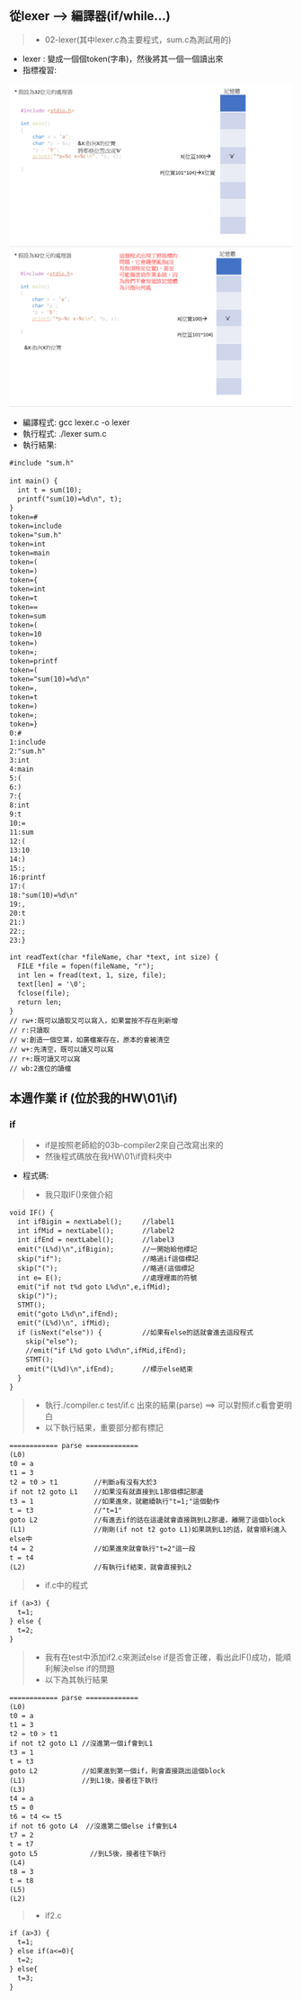 ## 從lexer --> 編譯器(if/while...)
>* 02-lexer(其中lexer.c為主要程式，sum.c為測試用的)
* lexer : 變成一個個token(字串)，然後將其一個一個讀出來
* 指標複習:

<img src="picture/pointer1.png">

<img src="picture/pointerbug.png">

* 編譯程式: gcc lexer.c -o lexer
* 執行程式: ./lexer sum.c
* 執行結果:  
```
#include "sum.h"

int main() {
  int t = sum(10);
  printf("sum(10)=%d\n", t);
}
token=#      
token=include
token="sum.h"
token=int    
token=main   
token=(
token=)
token={
token=int
token=t
token==
token=sum
token=(
token=10
token=)
token=;
token=printf
token=(
token="sum(10)=%d\n"
token=,
token=t
token=)
token=;
token=}
0:#
1:include
2:"sum.h"
3:int
4:main
5:(
6:)
7:{
8:int
9:t
10:=
11:sum
12:(
13:10
14:)
15:;
16:printf
17:(
18:"sum(10)=%d\n"
19:,
20:t
21:)
22:;
23:}
```
```
int readText(char *fileName, char *text, int size) {
  FILE *file = fopen(fileName, "r");
  int len = fread(text, 1, size, file);
  text[len] = '\0';
  fclose(file);
  return len;
}
// rw+:既可以讀取又可以寫入，如果當按不存在則新增
// r:只讀取
// w:創造一個空黨，如廣檔案存在，原本的會被清空
// w+:先清空，既可以讀又可以寫
// r+:既可讀又可以寫
// wb:2進位的讀檔
```

## 本週作業 if (位於我的HW\01\if)
### if
>* if是按照老師給的03b-compiler2來自己改寫出來的
>* 然後程式碼放在我HW\01\if資料夾中
* 程式碼:
>* 我只取IF()來做介紹
```
void IF() {
  int ifBigin = nextLabel();     //label1
  int ifMid = nextLabel();       //label2
  int ifEnd = nextLabel();       //label3
  emit("(L%d)\n",ifBigin);       //一開始給他標記
  skip("if");                    //略過if這個標記
  skip("(");                     //略過(這個標記
  int e= E();                    //處理裡面的符號
  emit("if not t%d goto L%d\n",e,ifMid); 
  skip(")");
  STMT();
  emit("goto L%d\n",ifEnd);
  emit("(L%d)\n", ifMid);
  if (isNext("else")) {          //如果有else的話就會進去這段程式
    skip("else");
    //emit("if L%d goto L%d\n",ifMid,ifEnd);
    STMT();
    emit("(L%d)\n",ifEnd);       //標示else結束
  }
}
```

>* 執行./compiler.c test/if.c 出來的結果(parse) ==> 可以對照if.c看會更明白
>* 以下執行結果，重要部分都有標記
```
============ parse =============
(L0)
t0 = a  
t1 = 3
t2 = t0 > t1         //判斷a有沒有大於3
if not t2 goto L1    //如果沒有就直接到L1那個標記那邊
t3 = 1               //如果進來，就繼續執行"t=1;"這個動作
t = t3               //"t=1"
goto L2              //有進去if的話在這邊就會直接跳到L2那邊，離開了這個block
(L1)                 //剛剛(if not t2 goto L1)如果跳到L1的話，就會順利進入else中
t4 = 2               //如果進來就會執行"t=2"這一段
t = t4
(L2)                 //有執行if結束，就會直接到L2
```
>* if.c中的程式
```
if (a>3) {
  t=1;
} else {
  t=2;
}
```

>* 我有在test中添加if2.c來測試else if是否會正確，看出此IF()成功，能順利解決else if的問題
>* 以下為其執行結果
```
============ parse =============
(L0)
t0 = a
t1 = 3
t2 = t0 > t1
if not t2 goto L1 //沒進第一個if會到L1
t3 = 1
t = t3
goto L2           //如果進到第一個if，則會直接跳出這個block
(L1)              //到L1後，接者往下執行
(L3)               
t4 = a
t5 = 0
t6 = t4 <= t5  
if not t6 goto L4  //沒進第二個else if會到L4
t7 = 2
t = t7
goto L5             //到L5後，接者往下執行           
(L4)                
t8 = 3
t = t8
(L5)
(L2)
```
>* if2.c
```
if (a>3) {
  t=1;
} else if(a<=0){
  t=2;
} else{
  t=3;
}

```




